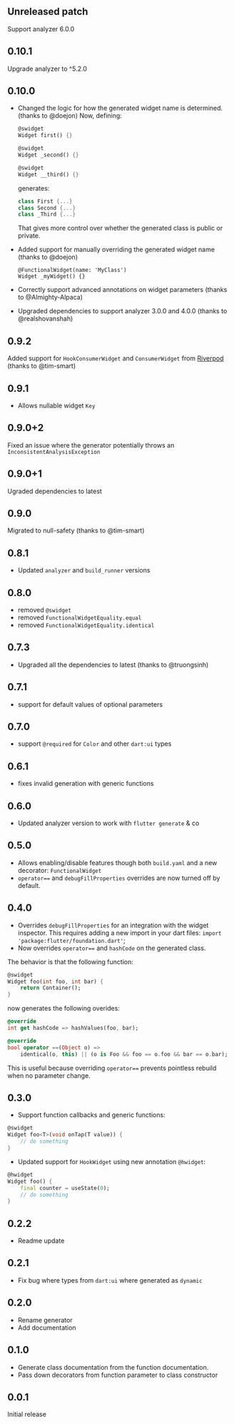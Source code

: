 ## Unreleased patch

Support analyzer 6.0.0

## 0.10.1

Upgrade analyzer to ^5.2.0

## 0.10.0

- Changed the logic for how the generated widget name is determined. (thanks to @doejon)
  Now, defining:

  ```dart
  @swidget
  Widget first() {}

  @swidget
  Widget _second() {}

  @swidget
  Widget __third() {}
  ```

  generates:

  ```dart
  class First {...}
  class Second {...}
  class _Third {...}
  ```

  That gives more control over whether the generated class is public or private.

- Added support for manually overriding the generated widget name (thanks to @doejon)

  ```
  @FunctionalWidget(name: 'MyClass')
  Widget _myWidget() {}
  ```

- Correctly support advanced annotations on widget parameters (thanks to @Almighty-Alpaca)

- Upgraded dependencies to support analyzer 3.0.0 and 4.0.0 (thanks to @realshovanshah)

## 0.9.2

Added support for `HookConsumerWidget` and `ConsumerWidget` from [Riverpod](https://pub.dev/packages/riverpod) (thanks to @tim-smart)

## 0.9.1

- Allows nullable widget `Key`

## 0.9.0+2

Fixed an issue where the generator potentially throws an `InconsistentAnalysisException`

## 0.9.0+1

Ugraded dependencies to latest

## 0.9.0

Migrated to null-safety (thanks to @tim-smart)

## 0.8.1

- Updated `analyzer` and `build_runner` versions

## 0.8.0

- removed `@swidget`
- removed `FunctionalWidgetEquality.equal`
- removed `FunctionalWidgetEquality.identical`

## 0.7.3

- Upgraded all the dependencies to latest (thanks to @truongsinh)

## 0.7.1

- support for default values of optional parameters

## 0.7.0

- support `@required` for `Color` and other `dart:ui` types

## 0.6.1

- fixes invalid generation with generic functions

## 0.6.0

- Updated analyzer version to work with `flutter generate` & co

## 0.5.0

- Allows enabling/disable features though both `build.yaml` and a new decorator: `FunctionalWidget`
- `operator==` and `debugFillProperties` overrides are now turned off by default.

## 0.4.0

- Overrides `debugFillProperties` for an integration with the widget inspector.
  This requires adding a new import in your dart files:
  `import 'package:flutter/foundation.dart'`;
- Now overrides `operator==` and `hashCode` on the generated class.

The behavior is that the following function:

```dart
@swidget
Widget foo(int foo, int bar) {
    return Container();
}
```

now generates the following overides:

```dart
@override
int get hashCode => hashValues(foo, bar);

@override
bool operator ==(Object o) =>
    identical(o, this) || (o is Foo && foo == o.foo && bar == o.bar);
```

This is useful because overriding `operator==` prevents pointless rebuild when no parameter change.

## 0.3.0

- Support function callbacks and generic functions:

```dart
@swidget
Widget foo<T>(void onTap(T value)) {
    // do something
}
```

- Updated support for `HookWidget` using new annotation `@hwidget`:

```dart
@hwidget
Widget foo() {
    final counter = useState(0);
    // do something
}
```

## 0.2.2

- Readme update

## 0.2.1

- Fix bug where types from `dart:ui` where generated as `dynamic`

## 0.2.0

- Rename generator
- Add documentation

## 0.1.0

- Generate class documentation from the function documentation.
- Pass down decorators from function parameter to class constructor

## 0.0.1

Initial release
